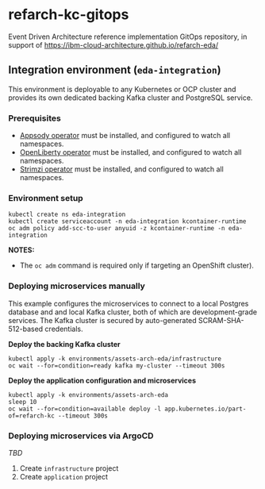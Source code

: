 # refarch-kc-gitops

Event Driven Architecture reference implementation GitOps repository, in support of https://ibm-cloud-architecture.github.io/refarch-eda/

## Integration environment (`eda-integration`)

This environment is deployable to any Kubernetes or OCP cluster and provides its own dedicated backing Kafka cluster and PostgreSQL service.

### Prerequisites

- [Appsody operator](https://operatorhub.io/operator/appsody-operator) must be installed, and configured to watch all namespaces.
- [OpenLiberty operator](https://operatorhub.io/operator/open-liberty) must be installed, and configured to watch all namespaces.
- [Strimzi operator](https://operatorhub.io/operator/strimzi-kafka-operator) must be installed, and configured to watch all namespaces.

### Environment setup

```
kubectl create ns eda-integration
kubectl create serviceaccount -n eda-integration kcontainer-runtime
oc adm policy add-scc-to-user anyuid -z kcontainer-runtime -n eda-integration
```

**NOTES:**
- The `oc adm` command is required only if targeting an OpenShift cluster).

### Deploying microservices manually

This example configures the microservices to connect to a local Postgres database and and local Kafka cluster, both of which are development-grade services. The Kafka cluster is secured by auto-generated SCRAM-SHA-512-based credentials.

**Deploy the backing Kafka cluster**
```
kubectl apply -k environments/assets-arch-eda/infrastructure
oc wait --for=condition=ready kafka my-cluster --timeout 300s
```

**Deploy the application configuration and microservices**
```
kubectl apply -k environments/assets-arch-eda
sleep 10
oc wait --for=condition=available deploy -l app.kubernetes.io/part-of=refarch-kc --timeout 300s
```

### Deploying microservices via ArgoCD

_TBD_
1. Create `infrastructure` project
2. Create `application` project
